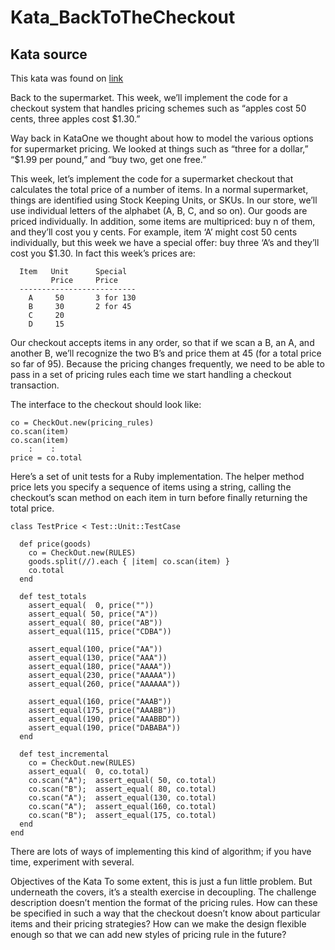 # Kata_BackToTheCheckout

## Kata source
This kata was found on [link](http://codekata.com/kata/kata09-back-to-the-checkout/)

Back to the supermarket. This week, we’ll implement the code for a checkout system that handles pricing schemes such as “apples cost 50 cents, three apples cost $1.30.”

Way back in KataOne we thought about how to model the various options for supermarket pricing. We looked at things such as “three for a dollar,” “$1.99 per pound,” and “buy two, get one free.”

This week, let’s implement the code for a supermarket checkout that calculates the total price of a number of items. In a normal supermarket, things are identified using Stock Keeping Units, or SKUs. In our store, we’ll use individual letters of the alphabet (A, B, C, and so on). Our goods are priced individually. In addition, some items are multipriced: buy n of them, and they’ll cost you y cents. For example, item ‘A’ might cost 50 cents individually, but this week we have a special offer: buy three ‘A’s and they’ll cost you $1.30. In fact this week’s prices are:

```
  Item   Unit      Special
         Price     Price
  --------------------------
    A     50       3 for 130
    B     30       2 for 45
    C     20
    D     15
 ```
    
Our checkout accepts items in any order, so that if we scan a B, an A, and another B, we’ll recognize the two B’s and price them at 45 (for a total price so far of 95). Because the pricing changes frequently, we need to be able to pass in a set of pricing rules each time we start handling a checkout transaction.

The interface to the checkout should look like:
```
co = CheckOut.new(pricing_rules)
co.scan(item)
co.scan(item)
    :    :
price = co.total
```
Here’s a set of unit tests for a Ruby implementation. The helper method price lets you specify a sequence of items using a string, calling the checkout’s scan method on each item in turn before finally returning the total price.
```
class TestPrice < Test::Unit::TestCase

  def price(goods)
    co = CheckOut.new(RULES)
    goods.split(//).each { |item| co.scan(item) }
    co.total
  end

  def test_totals
    assert_equal(  0, price(""))
    assert_equal( 50, price("A"))
    assert_equal( 80, price("AB"))
    assert_equal(115, price("CDBA"))

    assert_equal(100, price("AA"))
    assert_equal(130, price("AAA"))
    assert_equal(180, price("AAAA"))
    assert_equal(230, price("AAAAA"))
    assert_equal(260, price("AAAAAA"))

    assert_equal(160, price("AAAB"))
    assert_equal(175, price("AAABB"))
    assert_equal(190, price("AAABBD"))
    assert_equal(190, price("DABABA"))
  end

  def test_incremental
    co = CheckOut.new(RULES)
    assert_equal(  0, co.total)
    co.scan("A");  assert_equal( 50, co.total)
    co.scan("B");  assert_equal( 80, co.total)
    co.scan("A");  assert_equal(130, co.total)
    co.scan("A");  assert_equal(160, co.total)
    co.scan("B");  assert_equal(175, co.total)
  end
end
```
There are lots of ways of implementing this kind of algorithm; if you have time, experiment with several.

Objectives of the Kata
To some extent, this is just a fun little problem. But underneath the covers, it’s a stealth exercise in decoupling. The challenge description doesn’t mention the format of the pricing rules. How can these be specified in such a way that the checkout doesn’t know about particular items and their pricing strategies? How can we make the design flexible enough so that we can add new styles of pricing rule in the future?
